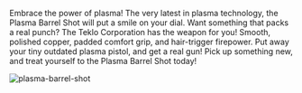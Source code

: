 Embrace the power of plasma! The very latest in plasma technology, the Plasma Barrel Shot will put a smile on your dial. Want something that packs a real punch? The Teklo Corporation has the weapon for you! Smooth, polished copper, padded comfort grip, and hair-trigger firepower. Put away your tiny outdated plasma pistol, and get a real gun! Pick up something new, and treat yourself to the Plasma Barrel Shot today!

<img src="https://media.githubusercontent.com/media/nathaneastwood/fablore/main/src/weapons/media/plasma-barrel-shot.webp" alt="plasma-barrel-shot" class="center">
